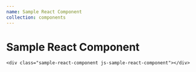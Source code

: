 ```yaml
---
name: Sample React Component
collection: components
---
```


# Sample React Component

<div class="sample-react-component js-sample-react-component"></div>

```
<div class="sample-react-component js-sample-react-component"></div>
```